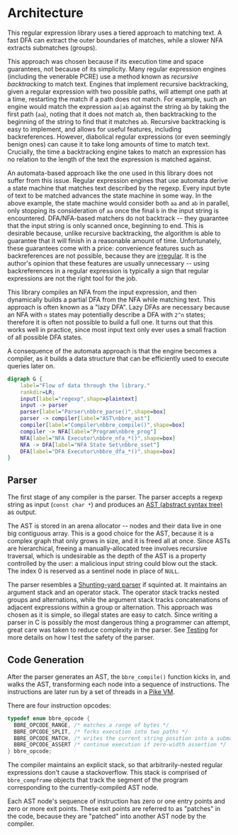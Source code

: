 # Architecture

This regular expression library uses a tiered approach to matching text. A fast DFA can extract the outer boundaries of matches, while a slower NFA extracts submatches (groups).

This approach was chosen because if its execution time and space guarantees, not because of its simplicity. Many regular expression engines (including the venerable PCRE) use a method known as *recursive backtracking* to match text. Engines that implement recursive backtracking, given a regular expression with two possible paths, will attempt one path at a time, restarting the match if a path does not match. For example, such an engine would match the expression `aa|ab` against the string `ab` by taking the first path (`aa`), noting that it does not match `ab`, then backtracking to the beginning of the string to find that it matches `ab`. Recursive backtracking is easy to implement, and allows for useful features, including backreferences. However, diabolical regular expressions (or even seemingly benign ones) can cause it to take long amounts of time to match text. Crucially, the time a backtracking engine takes to match an expression has no relation to the length of the text the expression is matched against.

An automata-based approach like the one used in this library does not suffer from this issue. Regular expression engines that use automata derive a state machine that matches text described by the regexp. Every input byte of text to be matched advances the state machine in some way. In the above example, the state machine would consider both `aa` and `ab` in parallel, only stopping its consideration of `aa` once the final `b` in the input string is encountered. DFA/NFA-based matchers do not backtrack -- they guarantee that the input string is only scanned once, beginning to end. This is desirable because, unlike recursive backtracking, the algorithm is able to guarantee that it will finish in a reasonable amount of time. Unfortunately, these guarantees come with a price: convenience features such as backreferences are not possible, because they are [irregular](https://en.wikipedia.org/wiki/Pumping_lemma_for_regular_languages). It is the author's opinion that these features are usually unnecessary -- using backreferences in a regular expression is typically a sign that regular expressions are not the right tool for the job.

This library compiles an NFA from the input expression, and then dynamically builds a partial DFA from the NFA while matching text. This approach is often known as a "lazy DFA". Lazy DFAs are necessary because an NFA with `n` states may potentially describe a DFA with `2^n` states; therefore it is often not possible to build a full one. It turns out that this works well in practice, since most input text only ever uses a small fraction of all possible DFA states.

A consequence of the automata approach is that the engine becomes a compiler, as it builds a data structure that can be efficiently used to execute queries later on.

```dot
digraph G {
    label="Flow of data through the library."
    rankdir=LR;
    input[label="regexp",shape=plaintext]
    input -> parser
    parser[label="Parser\nbbre_parse()",shape=box]
    parser -> compiler[label="AST\nbbre_ast"]
    compiler[label="Compiler\nbbre_compile()",shape=box]
    compiler -> NFA[label="Program\nbbre_prog"]
    NFA[label="NFA Executor\nbbre_nfa_*()",shape=box]
    NFA -> DFA[label="NFA State Set\nbbre_sset"]
    DFA[label="DFA Executor\nbbre_dfa_*()",shape=box]
}
```

## Parser

The first stage of any compiler is the parser. The parser accepts a regexp string as input (`const char *`) and produces an [AST (abstract syntax tree)](https://en.wikipedia.org/wiki/Abstract_syntax_tree) as output.

The AST is stored in an arena allocator -- nodes and their data live in one big contiguous array. This is a good choice for the AST, because it is a complex graph that only grows in size, and it is freed all at once. Since ASTs are hierarchical, freeing a manually-allocated tree involves recursive traversal, which is undesirable as the depth of the AST is a property controlled by the user: a malicious input string could blow out the stack. The index 0 is reserved as a sentinel node in place of `NULL`.

The parser resembles a [Shunting-yard parser](https://en.wikipedia.org/wiki/Shunting_yard_algorithm) if squinted at. It maintains an argument stack and an operator stack. The operator stack tracks nested groups and alternations, while the argument stack tracks concatenations of adjacent expressions within a group or alternation. This approach was chosen as it is simple, so illegal states are easy to catch. Since writing a parser in C is possibly the most dangerous thing a programmer can attempt, great care was taken to reduce complexity in the parser. See [Testing](../Testing.md) for more details on how I test the safety of the parser.

## Code Generation

After the parser generates an AST, the `bbre_compile()` function kicks in, and walks the AST, transforming each node into a sequence of instructions. The instructions are later run by a set of threads in a [Pike VM](https://swtch.com/~rsc/regexp/regexp2.html).

There are four instruction opcodes:
```c
typedef enum bbre_opcode {
  BBRE_OPCODE_RANGE, /* matches a range of bytes */
  BBRE_OPCODE_SPLIT, /* forks execution into two paths */
  BBRE_OPCODE_MATCH, /* writes the current string position into a submatch */
  BBRE_OPCODE_ASSERT /* continue execution if zero-width assertion */
} bbre_opcode;
```

The compiler maintains an explicit stack, so that arbitrarily-nested regular expressions don't cause a stackoverflow. This stack is comprised of `bbre_compframe` objects that track the segment of the program corresponding to the currently-compiled AST node.

Each AST node's sequence of instruction has zero or one entry points and zero or more exit points. These exit points are referred to as "patches" in the code, because they are "patched" into another AST node by the compiler.
